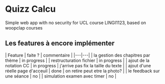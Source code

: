 # Quizz Calcu
Simple web app with no security for UCL course LINGI1123, based on woopclap courses

## Les features à encore implémenter
| Feature | faite ? | commentaire |
|---|---|
| la gestion des chapitres par thème | in progress |
| restructuration fichier | in progress |
| ajout de la notation CC | in progress | j'arrive pas fix la taille du texte |
| ajout d'une réelle page d'acceuil | done | on retire peut etre la photo? |
| le feedback sur une séance | no |
| simulation examen avec timer | no |
